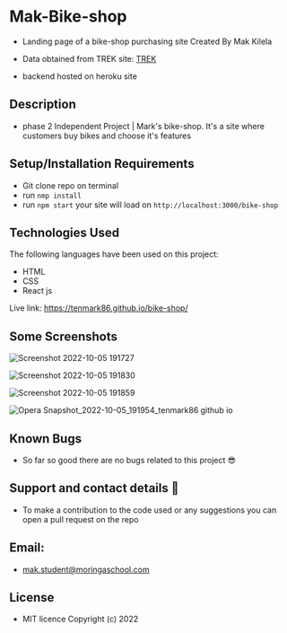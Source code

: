 # Mak-Bike-shop

* Landing page of a bike-shop purchasing site
Created By Mak Kilela

* Data obtained from TREK site: [TREK](https://www.trekbikes.com) 

* backend hosted on heroku site 

## Description
* phase 2 Independent Project | Mark's bike-shop. It's a site where customers buy bikes and choose it's features

## Setup/Installation Requirements

* Git clone repo on terminal
* run ```nmp install```
* run ```npm start```
your site will load on  ```http://localhost:3000/bike-shop```

## Technologies Used
The following languages have been used on this project:

* HTML
* CSS
* React js 

Live link: https://tenmark86.github.io/bike-shop/

## Some Screenshots
![Screenshot 2022-10-05 191727](https://user-images.githubusercontent.com/83606182/194111747-2c9de3e9-95be-4416-a2ec-5c49773f1f09.png)

![Screenshot 2022-10-05 191830](https://user-images.githubusercontent.com/83606182/194111993-cc5a817b-6750-4c58-a2d2-4083fcd325bb.png)

![Screenshot 2022-10-05 191859](https://user-images.githubusercontent.com/83606182/194112079-8d14e6e6-3517-41a0-b42c-991099c9969f.png)

![Opera Snapshot_2022-10-05_191954_tenmark86 github io](https://user-images.githubusercontent.com/83606182/194114536-b09b7c02-7259-4c74-8f56-fb0f2336d4df.png)


## Known Bugs
* So far so good there are no bugs related to this project 😎

## Support and contact details 🙂
* To make a contribution to the code used or any suggestions you can open a pull request on the repo

## Email:
* mak.student@moringaschool.com

## License
* MIT licence Copyright (c) 2022 


